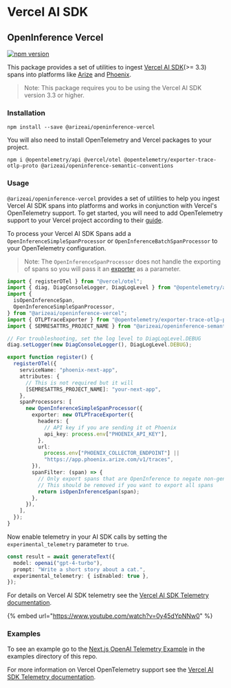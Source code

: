 # Vercel AI SDK

## OpenInference Vercel

[![npm version](https://badge.fury.io/js/@arizeai%2Fopeninference-vercel.svg)](https://badge.fury.io/js/@arizeai%2Fopeninference-vercel)

This package provides a set of utilities to ingest [Vercel AI SDK](https://github.com/vercel/ai)(>= 3.3) spans into platforms like [Arize](https://arize.com/) and [Phoenix](https://phoenix.arize.com/).

> Note: This package requires you to be using the Vercel AI SDK version 3.3 or higher.

### Installation

```shell
npm install --save @arizeai/openinference-vercel
```

You will also need to install OpenTelemetry and Vercel packages to your project.

```shell
npm i @opentelemetry/api @vercel/otel @opentelemetry/exporter-trace-otlp-proto @arizeai/openinference-semantic-conventions
```

### Usage

`@arizeai/openinference-vercel` provides a set of utilities to help you ingest Vercel AI SDK spans into platforms and works in conjunction with Vercel's OpenTelemetry support. To get started, you will need to add OpenTelemetry support to your Vercel project according to their [guide](https://vercel.com/docs/observability/otel-overview).

To process your Vercel AI SDK Spans add a `OpenInferenceSimpleSpanProcessor` or `OpenInferenceBatchSpanProcessor` to your OpenTelemetry configuration.

> Note: The `OpenInferenceSpanProcessor` does not handle the exporting of spans so you will pass it an [exporter](https://opentelemetry.io/docs/languages/js/exporters/) as a parameter.

```typescript
import { registerOTel } from "@vercel/otel";
import { diag, DiagConsoleLogger, DiagLogLevel } from "@opentelemetry/api";
import {
  isOpenInferenceSpan,
  OpenInferenceSimpleSpanProcessor,
} from "@arizeai/openinference-vercel";
import { OTLPTraceExporter } from "@opentelemetry/exporter-trace-otlp-proto";
import { SEMRESATTRS_PROJECT_NAME } from "@arizeai/openinference-semantic-conventions";

// For troubleshooting, set the log level to DiagLogLevel.DEBUG
diag.setLogger(new DiagConsoleLogger(), DiagLogLevel.DEBUG);

export function register() {
  registerOTel({
    serviceName: "phoenix-next-app",
    attributes: {
      // This is not required but it will
      [SEMRESATTRS_PROJECT_NAME]: "your-next-app",
    },
    spanProcessors: [
      new OpenInferenceSimpleSpanProcessor({
        exporter: new OTLPTraceExporter({
          headers: {
            // API key if you are sending it ot Phoenix
            api_key: process.env["PHOENIX_API_KEY"],
          },
          url:
            process.env["PHOENIX_COLLECTOR_ENDPOINT"] ||
            "https://app.phoenix.arize.com/v1/traces",
        }),
        spanFilter: (span) => {
          // Only export spans that are OpenInference to negate non-generative spans
          // This should be removed if you want to export all spans
          return isOpenInferenceSpan(span);
        },
      }),
    ],
  });
}
```

Now enable telemetry in your AI SDK calls by setting the `experimental_telemetry` parameter to `true`.

```typescript
const result = await generateText({
  model: openai("gpt-4-turbo"),
  prompt: "Write a short story about a cat.",
  experimental_telemetry: { isEnabled: true },
});
```

For details on Vercel AI SDK telemetry see the [Vercel AI SDK Telemetry documentation](https://sdk.vercel.ai/docs/ai-sdk-core/telemetry).

{% embed url="https://www.youtube.com/watch?v=0y45dYpNNw0" %}

### Examples

To see an example go to the [Next.js OpenAI Telemetry Example](https://github.com/Arize-ai/openinference/tree/main/js/examples/next-openai-telemetry-app) in the examples directory of this repo.

For more information on Vercel OpenTelemetry support see the [Vercel AI SDK Telemetry documentation](https://sdk.vercel.ai/docs/ai-sdk-core/telemetry).
